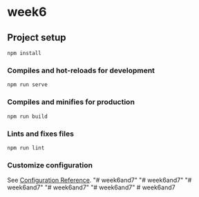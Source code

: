 # week6

## Project setup
```
npm install
```

### Compiles and hot-reloads for development
```
npm run serve
```

### Compiles and minifies for production
```
npm run build
```

### Lints and fixes files
```
npm run lint
```

### Customize configuration
See [Configuration Reference](https://cli.vuejs.org/config/).
"# week6and7" 
"# week6and7" 
"# week6and7" 
"# week6and7" 
"# week6and7" 
#   w e e k 6 a n d 7  
 
